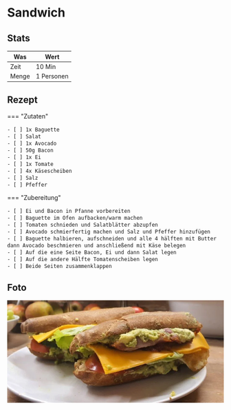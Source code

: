 # Sandwich

## Stats

| Was   | Wert        |
|-------|-------------|
| Zeit  | 10 Min      |
| Menge | 1 Personen |

## Rezept

=== "Zutaten"

    - [ ] 1x Baguette
    - [ ] Salat
    - [ ] 1x Avocado
    - [ ] 50g Bacon
    - [ ] 1x Ei
    - [ ] 1x Tomate
    - [ ] 4x Käsescheiben
    - [ ] Salz
    - [ ] Pfeffer

=== "Zubereitung"

    - [ ] Ei und Bacon in Pfanne vorbereiten
    - [ ] Baguette im Ofen aufbacken/warm machen
    - [ ] Tomaten schnieden und Salatblätter abzupfen
    - [ ] Avocado schmierfertig machen und Salz und Pfeffer hinzufügen
    - [ ] Baguette halbieren, aufschneiden und alle 4 hälften mit Butter dann Avocado beschmieren und anschließend mit Käse belegen
    - [ ] Auf die eine Seite Bacon, Ei und dann Salat legen
    - [ ] Auf die andere Hälfte Tomatenscheiben legen
    - [ ] Beide Seiten zusammenklappen

## Foto

![sandwich](_sandwich.webp)

